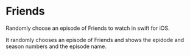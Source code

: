 # Friends
 Randomly choose an episode of Friends to watch in swift for iOS.

 It randomly chooses an episode of Friends and shows the epidode and season numbers and the episode name.
